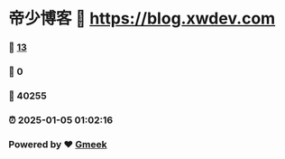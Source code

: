 # 帝少博客 :link: https://blog.xwdev.com 
### :page_facing_up: [13](https://blog.xwdev.com/tag.html) 
### :speech_balloon: 0 
### :hibiscus: 40255 
### :alarm_clock: 2025-01-05 01:02:16 
### Powered by :heart: [Gmeek](https://github.com/Meekdai/Gmeek)
